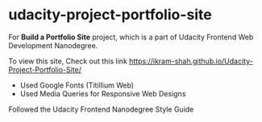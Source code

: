 # udacity-project-portfolio-site
For **Build a Portfolio Site** project, which is a part of Udacity Frontend Web Development Nanodegree.

To view this site, Check out this link
https://ikram-shah.github.io/Udacity-Project-Portfolio-Site/

- Used Google Fonts (Titillium Web)
- Used Media Queries for Responsive Web Designs

Followed the Udacity Frontend Nanodegree Style Guide
